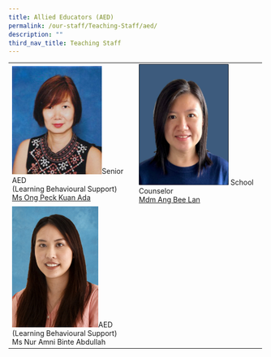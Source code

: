 ```yaml
---
title: Allied Educators (AED)
permalink: /our-staff/Teaching-Staff/aed/
description: ""
third_nav_title: Teaching Staff
---
```

<table class="tg" style="undefined;table-layout: fixed; width: 500px">
<colgroup>
<col style="width: 250px">
<col style="width: 250px">
</colgroup>
<tbody>
  <tr>
    <td class="tg-wa1i"><img src="/images/aed1.jpeg" style="width:75%">Senior AED<br>(Learning Behavioural Support)<br><a href="mailto:ong_peck_kuan@schools.gov.sg">Ms Ong Peck Kuan Ada</a></td>
    <td class="tg-wa1i"><img src="/images/Mdm%20Ang%20Bee%20Lan%201.jpeg" style="width:75%">
			School Counselor<br>
			<a href="mailto:ang_bee_lan@schools.gov.sg" target="">Mdm Ang Bee Lan</a></td>
  </tr>
  <tr>
    <td class="tg-wa1i" colspan="2"><img src="/images/aed3.jpeg" style="width:35%">AED<br>(Learning Behavioural Support)<br><a class="<a href=">Ms Nur Amni Binte Abdullah</a></td>
  </tr>
</tbody>
</table>